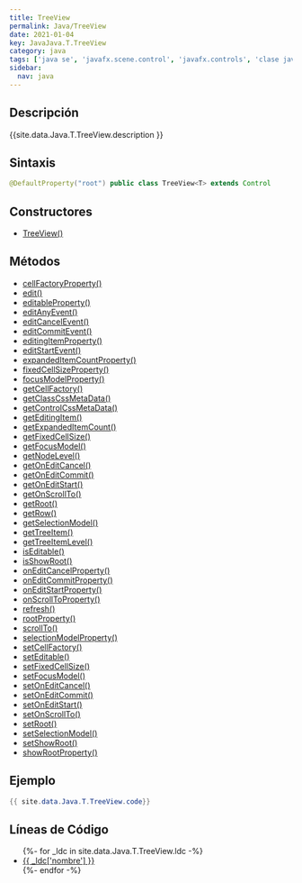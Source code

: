 ```yaml
---
title: TreeView
permalink: Java/TreeView
date: 2021-01-04
key: JavaJava.T.TreeView
category: java
tags: ['java se', 'javafx.scene.control', 'javafx.controls', 'clase java', 'JavaFX 2.0']
sidebar: 
  nav: java
---
```


## Descripción
{{site.data.Java.T.TreeView.description }}

## Sintaxis
~~~java
@DefaultProperty("root") public class TreeView<T> extends Control
~~~

## Constructores
* [TreeView()](/Java/TreeView/TreeView/)

## Métodos
* [cellFactoryProperty()](/Java/TreeView/cellFactoryProperty)
* [edit()](/Java/TreeView/edit)
* [editableProperty()](/Java/TreeView/editableProperty)
* [editAnyEvent()](/Java/TreeView/editAnyEvent)
* [editCancelEvent()](/Java/TreeView/editCancelEvent)
* [editCommitEvent()](/Java/TreeView/editCommitEvent)
* [editingItemProperty()](/Java/TreeView/editingItemProperty)
* [editStartEvent()](/Java/TreeView/editStartEvent)
* [expandedItemCountProperty()](/Java/TreeView/expandedItemCountProperty)
* [fixedCellSizeProperty()](/Java/TreeView/fixedCellSizeProperty)
* [focusModelProperty()](/Java/TreeView/focusModelProperty)
* [getCellFactory()](/Java/TreeView/getCellFactory)
* [getClassCssMetaData()](/Java/TreeView/getClassCssMetaData)
* [getControlCssMetaData()](/Java/TreeView/getControlCssMetaData)
* [getEditingItem()](/Java/TreeView/getEditingItem)
* [getExpandedItemCount()](/Java/TreeView/getExpandedItemCount)
* [getFixedCellSize()](/Java/TreeView/getFixedCellSize)
* [getFocusModel()](/Java/TreeView/getFocusModel)
* [getNodeLevel()](/Java/TreeView/getNodeLevel)
* [getOnEditCancel()](/Java/TreeView/getOnEditCancel)
* [getOnEditCommit()](/Java/TreeView/getOnEditCommit)
* [getOnEditStart()](/Java/TreeView/getOnEditStart)
* [getOnScrollTo()](/Java/TreeView/getOnScrollTo)
* [getRoot()](/Java/TreeView/getRoot)
* [getRow()](/Java/TreeView/getRow)
* [getSelectionModel()](/Java/TreeView/getSelectionModel)
* [getTreeItem()](/Java/TreeView/getTreeItem)
* [getTreeItemLevel()](/Java/TreeView/getTreeItemLevel)
* [isEditable()](/Java/TreeView/isEditable)
* [isShowRoot()](/Java/TreeView/isShowRoot)
* [onEditCancelProperty()](/Java/TreeView/onEditCancelProperty)
* [onEditCommitProperty()](/Java/TreeView/onEditCommitProperty)
* [onEditStartProperty()](/Java/TreeView/onEditStartProperty)
* [onScrollToProperty()](/Java/TreeView/onScrollToProperty)
* [refresh()](/Java/TreeView/refresh)
* [rootProperty()](/Java/TreeView/rootProperty)
* [scrollTo()](/Java/TreeView/scrollTo)
* [selectionModelProperty()](/Java/TreeView/selectionModelProperty)
* [setCellFactory()](/Java/TreeView/setCellFactory)
* [setEditable()](/Java/TreeView/setEditable)
* [setFixedCellSize()](/Java/TreeView/setFixedCellSize)
* [setFocusModel()](/Java/TreeView/setFocusModel)
* [setOnEditCancel()](/Java/TreeView/setOnEditCancel)
* [setOnEditCommit()](/Java/TreeView/setOnEditCommit)
* [setOnEditStart()](/Java/TreeView/setOnEditStart)
* [setOnScrollTo()](/Java/TreeView/setOnScrollTo)
* [setRoot()](/Java/TreeView/setRoot)
* [setSelectionModel()](/Java/TreeView/setSelectionModel)
* [setShowRoot()](/Java/TreeView/setShowRoot)
* [showRootProperty()](/Java/TreeView/showRootProperty)

## Ejemplo
~~~java
{{ site.data.Java.T.TreeView.code}}
~~~

## Líneas de Código
<ul>
{%- for _ldc in site.data.Java.T.TreeView.ldc -%}
   <li>
       <a href="{{_ldc['url'] }}">{{ _ldc['nombre'] }}</a>
   </li>
{%- endfor -%}
</ul>
